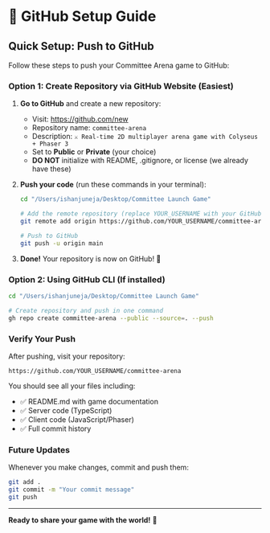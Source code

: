 # 🚀 GitHub Setup Guide

## Quick Setup: Push to GitHub

Follow these steps to push your Committee Arena game to GitHub:

### Option 1: Create Repository via GitHub Website (Easiest)

1. **Go to GitHub** and create a new repository:
   - Visit: https://github.com/new
   - Repository name: `committee-arena`
   - Description: `⚔️ Real-time 2D multiplayer arena game with Colyseus + Phaser 3`
   - Set to **Public** or **Private** (your choice)
   - **DO NOT** initialize with README, .gitignore, or license (we already have these)

2. **Push your code** (run these commands in your terminal):
   ```bash
   cd "/Users/ishanjuneja/Desktop/Committee Launch Game"
   
   # Add the remote repository (replace YOUR_USERNAME with your GitHub username)
   git remote add origin https://github.com/YOUR_USERNAME/committee-arena.git
   
   # Push to GitHub
   git push -u origin main
   ```

3. **Done!** Your repository is now on GitHub! 🎉

### Option 2: Using GitHub CLI (If installed)

```bash
cd "/Users/ishanjuneja/Desktop/Committee Launch Game"

# Create repository and push in one command
gh repo create committee-arena --public --source=. --push
```

### Verify Your Push

After pushing, visit your repository:
```
https://github.com/YOUR_USERNAME/committee-arena
```

You should see all your files including:
- ✅ README.md with game documentation
- ✅ Server code (TypeScript)
- ✅ Client code (JavaScript/Phaser)
- ✅ Full commit history

### Future Updates

Whenever you make changes, commit and push them:
```bash
git add .
git commit -m "Your commit message"
git push
```

---

**Ready to share your game with the world!** 🌟

